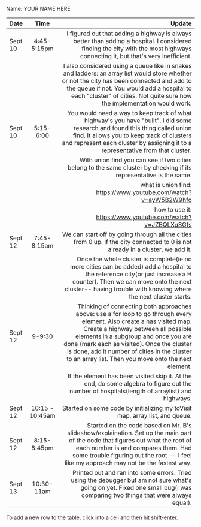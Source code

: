 Name: YOUR NAME HERE

| Date    |      Time       |                                                                                                                                                                                                                                                                                                                                                      Update |
|:--------|:---------------:|------------------------------------------------------------------------------------------------------------------------------------------------------------------------------------------------------------------------------------------------------------------------------------------------------------------------------------------------------------:|
| Sept 10 |   4:45-5:15pm   |                                                                                                                                                                               I figured out that adding a highway is always better than adding a hospital. I considered finding the city with the most highways connecting it, but that's very inefficient. |
|         |                 |                                                                                       I also considered using a queue like in snakes and ladders: an array list would store whether or not the city has been connected and add to the queue if not. You would add a hospital to each "cluster" of cities. Not quite sure how the implementation would work. |
| Sept 10 |    5:15-6:00    |                                                                                                You would need a way to keep track of what highway's you have "built". I did some research and found this thing called union find. It allows you to keep track of clusters and represent each cluster by assigning it to a representative from that cluster. |
|         |                 |                                                                                                                                                                                                                                         With union find you can see if two cities belong to the same cluster by checking if its representative is the same. |
|         |                 |                                                                                                                                                                                                                                                                                             what is union find: https://www.youtube.com/watch?v=ayW5B2W9hfo |
|         |                 |                                                                                                                                                                                                                                                                                                  how to use it: https://www.youtube.com/watch?v=JZBQLXgSGfs |
| Sept 12 |   7:45-8:15am   |                                                                                                                                                                                                                              We can start off by going through all the cities from 0 up. If the city connected to 0 is not already in a cluster, we add it. |
|         |                 |                                                                                                                  Once the whole cluster is complete(ie no more cities can be added) add a hospital to the reference city(or just increase a H counter). Then we can move onto the next cluster-- having trouble with knowing where the next cluster starts. |
| Sept 12 |     9-9:30      | Thinking of connecting both approaches above: use a for loop to go through every element. Also create a has visited map. Create a highway between all possible elements in a subgroup and once you are done (mark each as visited). Once the cluster is done, add it number of cities in the cluster to an array list. Then you move onto the next element. |
|         |                 |                                                                                                                                                                                                               If the element has been visited skip it. At the end, do some algebra to figure out the number of hospitals(length of arraylist) and highways. |
| Sept 12 | 10:15 - 10:45am |                                                                                                                                                                                                                                                                                 Started on some code by initializing my toVisit map, array list, and queue. |
| Sept 12 |   8:15-8:45pm   |                                                                                             Started on the code based on Mr. B's slideshow/explaination. Set up the main part of the code that figures out what the root of each number is and compares them. Had some trouble figuring out the root -- I feel like my approach may not be the fastest way. |
| Sept 13 |   10:30-11am    |                                                                                                                                                                                 Printed out and ran into some errors. Tried using the debugger but am not sure what's going on yet. Fixed one small bug(i was comparing two things that were always equal). |


To add a new row to the table, click into a cell and then hit shift-enter.